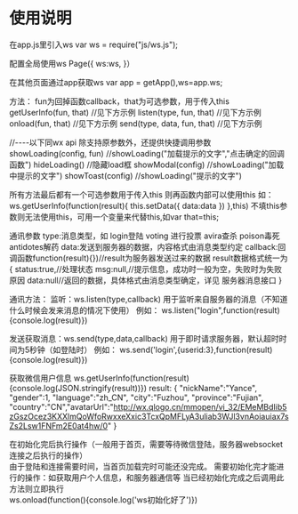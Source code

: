 # 使用说明
在app.js里引入ws
var ws = require("js/ws.js");

配置全局使用ws
Page({
    ws:ws,
}）

在其他页面通过app获取ws
var app = getApp(),ws=app.ws;

方法：
fun为回掉函数callback，that为可选参数，用于传入this
getUserInfo(fun, that)    //见下方示例
listen(type, fun, that)    //见下方示例
onload(fun, that)    //见下方示例
send(type, data, fun, that)    //见下方示例

//----以下同wx api 除支持原参数外，还提供快捷调用参数
showLoading(config, fun)    //showLoading("加载提示的文字","点击确定的回调函数")
hideLoading()    //隐藏load框
showModal(config)    //showLoading("加载中提示的文字")
showToast(config)    //showLoading("提示的文字")


所有方法最后都有一个可选参数用于传入this
则再函数内部可以使用this
如：ws.getUserInfo(function(result){
    this.setData({
        data:data
    })
},this)
不填this参数则无法使用this，可用一个变量来代替this,如var that=this;

通讯参数
type:消息类型，如 login登陆 voting 进行投票 avira查杀 poison毒死 antidotes解药
data:发送到服务器的数据，内容格式由消息类型约定
callback:回调函数function(result){})//result为服务器发送过来的数据
            result数据格式统一为
            {
                status:true,//处理状态
                msg:null,//提示信息，成功时一般为空，失败时为失败原因
                data:null//返回的数据，具体格式由消息类型确定，详见 服务器消息接口
            }

通讯方法：
监听：ws.listen(type,callback)
        用于监听来自服务器的消息（不知道什么时候会发来消息的情况下使用）
        例如：
            ws.listen("login",function(result){console.log(result)})

发送获取消息：ws.send(type,data,callback)
        用于即时请求服务器，默认超时时间为5秒钟（如登陆时）
        例如：
            ws.send('login',{userid:3},function(result){console.log(result)})

获取微信用户信息
ws.getUserInfo(function(result){console.log(JSON.stringify(result))})
result:
    {
        "nickName":"Yance",
        "gender":1,
        "language":"zh_CN",
        "city":"Fuzhou",
        "province":"Fujian",
        "country":"CN","avatarUrl":"http://wx.qlogo.cn/mmopen/vi_32/EMeMBdIib5zGszOcez3KXXlmQoWfoRwxxeXxic3TcxQpMFLyA3uliab3WJl3vnAoiauiax7sZs2Lsw1FNFm2E0at4hw/0"
    }

在初始化完后执行操作（一般用于首页，需要等待微信登陆，服务器websocket连接之后执行的操作）  
由于登陆和连接需要时间，当首页加载完时可能还没完成。
需要初始化完才能进行的操作：如获取用户个人信息，和服务器通信等
当已经初始化完成之后调用此方法则立即执行  
ws.onload(function(){console.log('ws初始化好了')})


